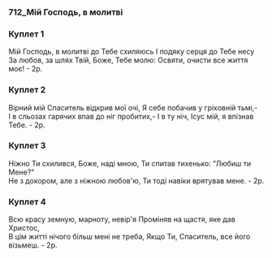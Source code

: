 ### 712_Мій Господь, в молитві
### Куплет 1
Мій Господь, в молитві до Тебе схиляюсь І подяку серця до Тебе несу <br/>За любов, за шлях Твій, Боже, Тебе молю: Освяти, очисти все життя моє! - 2р.
### Куплет 2
Вірний мій Спаситель відкрив мої очі, Я себе побачив у гріховній тьмі,- <br/>І в сльозах гарячих впав до ніг пробитих,- І в ту ніч, Ісус мій, я впізнав Тебе. - 2р.
### Куплет 3
Ніжно Ти схилився, Боже, наді мною, Ти спитав тихенько: "Любиш ти Мене?" <br/>Не з докором, але з ніжною любов'ю, Ти тоді навіки врятував мене. - 2р.
### Куплет 4
Всю красу земную, марноту, невір'я Проміняв на щастя, яке дав Христос, <br/>В цім житті нічого більш мені не треба, Якщо Ти, Спаситель, все його візьмеш. - 2р.
